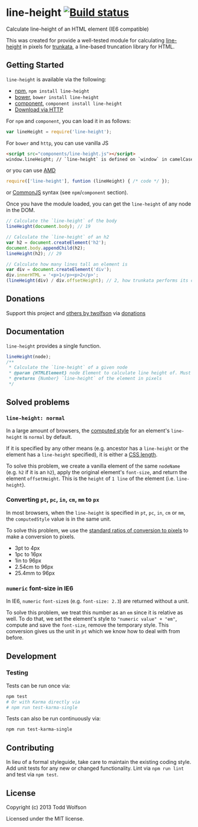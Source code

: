 # line-height [![Build status](https://travis-ci.org/twolfson/line-height.svg?branch=master)](https://travis-ci.org/twolfson/line-height)

Calculate line-height of an HTML element (IE6 compatible)

This was created for provide a well-tested module for calculating [line-height][] in pixels for [trunkata][], a line-based truncation library for HTML.

[line-height]: https://developer.mozilla.org/en-US/docs/Web/CSS/line-height
[trunkata]: https://github.com/twolfson/trunkata

## Getting Started
`line-height` is available via the following:

- [npm][npm], `npm install line-height`
- [bower][bower], `bower install line-height`
- [component][component], `component install line-height`
- [Download via HTTP][download]

[npm]: http://npmjs.org/
[bower]: http://bower.io/
[component]: http://component.io/
[download]: https://raw.github.com/twolfson/line-height/master/dist/line-height.js

For `npm` and `component`, you can load it in as follows:

```js
var lineHeight = require('line-height');
```

For `bower` and `http`, you can use vanilla JS
```html
<script src="components/line-height.js"></script>
window.lineHeight; // `line-height` is defined on `window` in camelCase
```

or you can use [AMD][amd]

[amd]: http://wiki.commonjs.org/wiki/Modules/AsynchronousDefinition

```js
require(['line-height'], funtion (lineHeight) { /* code */ });
```

or [CommonJS][commonjs] syntax (see `npm`/`component` section).

[commonjs]: http://wiki.commonjs.org/wiki/Modules/1.0

Once you have the module loaded, you can get the `line-height` of any node in the DOM.

```js
// Calculate the `line-height` of the body
lineHeight(document.body); // 19

// Calculate the `line-height` of an h2
var h2 = document.createElement('h2');
document.body.appendChild(h2);
lineHeight(h2); // 29

// Calculate how many lines tall an element is
var div = document.createElement('div');
div.innerHTML = '<p>1</p><p>2</p>';
(lineHeight(div) / div.offsetHeight); // 2, how trunkata performs its calculations
```

## Donations
Support this project and [others by twolfson][projects] via [donations][support-me]

[projects]: http://twolfson.com/projects
[support-me]: http://twolfson.com/support-me

## Documentation
`line-height` provides a single function.

```js
lineHeight(node);
/**
 * Calculate the `line-height` of a given node
 * @param {HTMLElement} node Element to calculate line height of. Must be in the DOM.
 * @returns {Number} `line-height` of the element in pixels
 */
```

## Solved problems
### `line-height: normal`
In a large amount of browsers, the [computed style][computed-style] for an element's `line-height` is `normal` by default.

If it is specified by any other means (e.g. ancestor has a `line-height` or the element has a `line-height` specified), it is either a [CSS length][css-length].

To solve this problem, we create a vanilla element of the same `nodeName` (e.g. `h2` if it is an `h2`), apply the original element's `font-size`, and return the element `offsetHeight`. This is the `height` of `1 line` of the element (i.e. `line-height`).

[computed-style]: https://developer.mozilla.org/en-US/docs/Web/API/window.getComputedStyle
[css-length]: https://developer.mozilla.org/en-US/docs/Web/CSS/length

### Converting `pt`, `pc`, `in`, `cm`, `mm` to `px`
In most browsers, when the `line-height` is specified in `pt`, `pc`, `in`, `cm` or `mm`, the `computedStyle` value is in the same unit.

To solve this problem, we use the [standard ratios of conversion to pixels][css-length] to make a conversion to pixels.

- 3pt to 4px
- 1pc to 16px
- 1in to 96px
- 2.54cm to 96px
- 25.4mm to 96px

### `numeric` font-size in IE6
In IE6, `numeric` `font-size`s (e.g. `font-size: 2.3`) are returned without a unit.

To solve this problem, we treat this number as an `em` since it is relative as well. To do that, we set the element's style to `"numeric value" + "em"`, compute and save the `font-size`, remove the temporary style. This conversion gives us the unit in `pt` which we know how to deal with from before.

## Development
### Testing
Tests can be run once via:

```bash
npm test
# Or with Karma directly via
# npm run test-karma-single
```

Tests can also be run continuously via:

```bash
npm run test-karma-single
```

## Contributing
In lieu of a formal styleguide, take care to maintain the existing coding style. Add unit tests for any new or changed functionality. Lint via `npm run lint` and test via `npm test`.

## License
Copyright (c) 2013 Todd Wolfson

Licensed under the MIT license.
